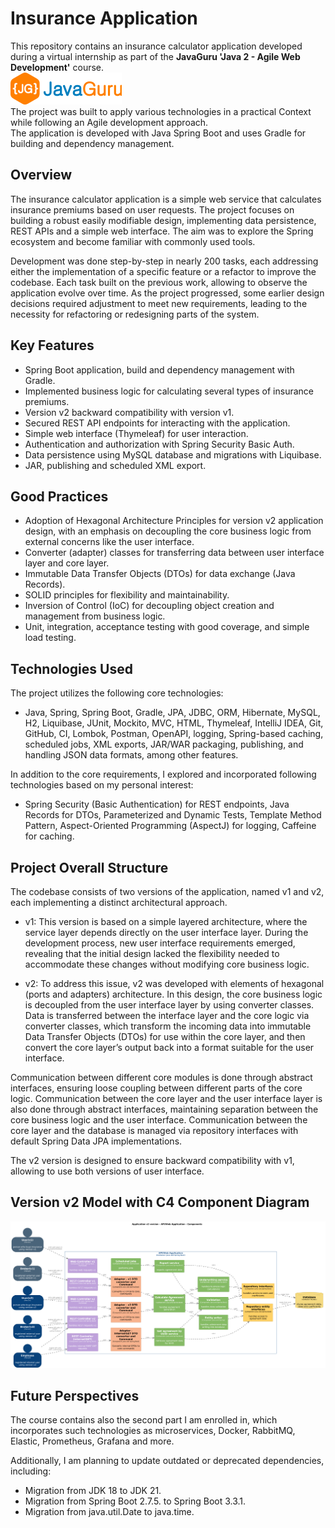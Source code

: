 # Insurance Application
This repository contains an insurance calculator application developed during a virtual internship as part of the
**JavaGuru 'Java 2 - Agile Web Development'** course.<br>
![JavaGuru](assets/JavaGuru.png)<br>
The project was built to apply various technologies in a practical Context while following an Agile development 
approach.<br>
The application is developed with Java Spring Boot and uses Gradle for building and dependency management.

## Overview
The insurance calculator application is a simple web service that calculates insurance premiums based on user
requests. The project focuses on building a robust easily modifiable design, implementing data persistence, REST APIs 
and a simple web interface. The aim was to explore the Spring ecosystem and become familiar with commonly used tools.

Development was done step-by-step in nearly 200 tasks, each addressing either the implementation of a specific
feature or a refactor to improve the codebase. Each task built on the previous work, allowing to observe the
application evolve over time. As the project progressed, some earlier design decisions required adjustment to meet
new requirements, leading to the necessity for refactoring or redesigning parts of the system.

## Key Features
- Spring Boot application, build and dependency management with Gradle.
- Implemented business logic for calculating several types of insurance premiums.
- Version v2 backward compatibility with version v1.
- Secured REST API endpoints for interacting with the application.
- Simple web interface (Thymeleaf) for user interaction.
- Authentication and authorization with Spring Security Basic Auth.
- Data persistence using MySQL database and migrations with Liquibase.
- JAR, publishing and scheduled XML export.

## Good Practices
- Adoption of Hexagonal Architecture Principles for version v2 application design, with an emphasis on decoupling the 
core business logic from external concerns like the user interface.
- Converter (adapter) classes for transferring data between user interface layer and core layer.
- Immutable Data Transfer Objects (DTOs) for data exchange (Java Records).
- SOLID principles for flexibility and maintainability.
- Inversion of Control (IoC) for decoupling object creation and management from business logic.
- Unit, integration, acceptance testing with good coverage, and simple load testing.

## Technologies Used
The project utilizes the following core technologies:
- Java, Spring, Spring Boot, Gradle, JPA, JDBC, ORM, Hibernate, MySQL, H2, Liquibase, JUnit, Mockito, MVC, HTML, 
Thymeleaf, IntelliJ IDEA, Git, GitHub, CI, Lombok, Postman, OpenAPI, logging, Spring-based caching,
scheduled jobs, XML exports, JAR/WAR packaging, publishing, and handling JSON data formats, among other features.

In addition to the core requirements, I explored and incorporated following technologies based on my personal interest:

- Spring Security (Basic Authentication) for REST endpoints, Java Records for DTOs, Parameterized and Dynamic Tests, 
Template Method Pattern, Aspect-Oriented Programming (AspectJ) for logging, Caffeine for caching.

## Project Overall Structure
The codebase consists of two versions of the application, named v1 and v2, each implementing a distinct architectural 
approach. 
- v1: This version is based on a simple layered architecture, where the service layer depends directly on the user 
interface layer. During the development process, new user interface requirements emerged, revealing that the initial 
design lacked the flexibility needed to accommodate these changes without modifying core business logic.

- v2: To address this issue, v2 was developed with elements of hexagonal (ports and adapters) architecture. In this 
design, the core business logic is decoupled from the user interface layer by using converter classes. Data is 
transferred between the interface layer and the core logic via converter classes, which transform the incoming data into 
immutable Data Transfer Objects (DTOs) for use within the core layer, and then convert the core layer’s output back 
into a format suitable for the user interface.

Communication between different core modules is done through abstract interfaces, ensuring loose coupling between 
different parts of the core logic.
Communication between the core layer and the user interface layer is also done through abstract interfaces, maintaining 
separation between the core business logic and the user interface.
Communication between the core layer and the database is managed via repository interfaces with default Spring Data
JPA implementations.

The v2 version is designed to ensure backward compatibility with v1, allowing to use both versions of user interface.

## Version v2 Model with C4 Component Diagram
![v2_C4_model_component_view](v2/documentation/c4_diagrams/v2_C4_model_component_view.png)

## Future Perspectives
The course contains also the second part I am enrolled in, which incorporates such technologies as microservices, 
Docker, RabbitMQ, Elastic, Prometheus, Grafana and more.

Additionally, I am planning to update outdated or deprecated dependencies, including:
- Migration from JDK 18 to JDK 21.
- Migration from Spring Boot 2.7.5. to Spring Boot 3.3.1.
- Migration from java.util.Date to java.time.